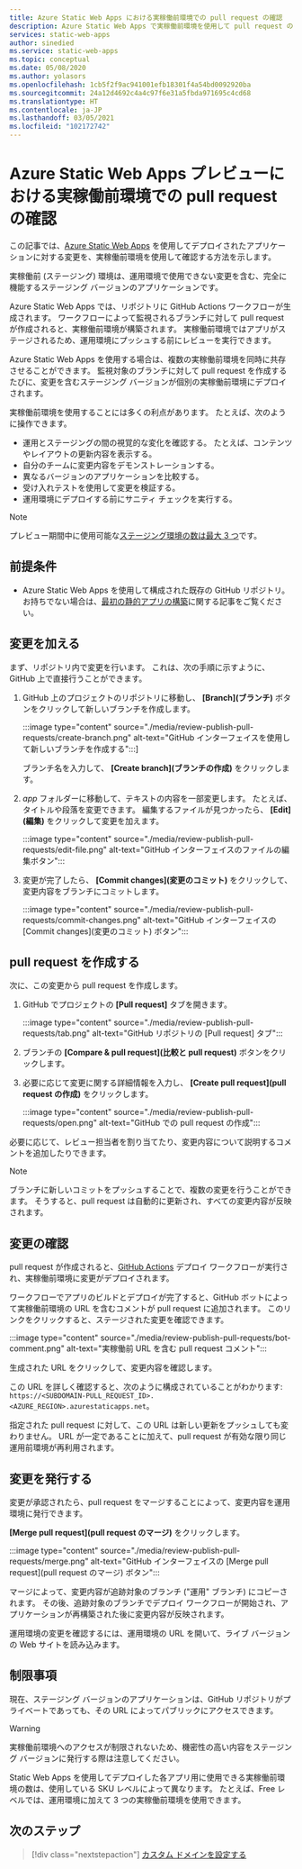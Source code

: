 ```yaml
---
title: Azure Static Web Apps における実稼働前環境での pull request の確認
description: Azure Static Web Apps で実稼働前環境を使用して pull request の変更を確認する方法について説明します。
services: static-web-apps
author: sinedied
ms.service: static-web-apps
ms.topic: conceptual
ms.date: 05/08/2020
ms.author: yolasors
ms.openlocfilehash: 1cb5f2f9ac941001efb18301f4a54bd0092920ba
ms.sourcegitcommit: 24a12d4692c4a4c97f6e31a5fbda971695c4cd68
ms.translationtype: HT
ms.contentlocale: ja-JP
ms.lasthandoff: 03/05/2021
ms.locfileid: "102172742"
---
```

# <a name="review-pull-requests-in-pre-production-environments-in-azure-static-web-apps-preview"></a>Azure Static Web Apps プレビューにおける実稼働前環境での pull request の確認

この記事では、[Azure Static Web Apps](overview.md) を使用してデプロイされたアプリケーションに対する変更を、実稼働前環境を使用して確認する方法を示します。

実稼働前 (ステージング) 環境は、運用環境で使用できない変更を含む、完全に機能するステージング バージョンのアプリケーションです。

Azure Static Web Apps では、リポジトリに GitHub Actions ワークフローが生成されます。 ワークフローによって監視されるブランチに対して pull request が作成されると、実稼働前環境が構築されます。 実稼働前環境ではアプリがステージされるため、運用環境にプッシュする前にレビューを実行できます。

Azure Static Web Apps を使用する場合は、複数の実稼働前環境を同時に共存させることができます。 監視対象のブランチに対して pull request を作成するたびに、変更を含むステージング バージョンが個別の実稼働前環境にデプロイされます。

実稼働前環境を使用することには多くの利点があります。 たとえば、次のように操作できます。

- 運用とステージングの間の視覚的な変化を確認する。 たとえば、コンテンツやレイアウトの更新内容を表示する。
- 自分のチームに変更内容をデモンストレーションする。
- 異なるバージョンのアプリケーションを比較する。
- 受け入れテストを使用して変更を検証する。
- 運用環境にデプロイする前にサニティ チェックを実行する。

> [!NOTE]
> プレビュー期間中に使用可能な[ステージング環境の数は最大 3 つ](quotas.md)です。

## <a name="prerequisites"></a>前提条件

- Azure Static Web Apps を使用して構成された既存の GitHub リポジトリ。 お持ちでない場合は、[最初の静的アプリの構築](getting-started.md)に関する記事をご覧ください。

## <a name="make-a-change"></a>変更を加える

まず、リポジトリ内で変更を行います。 これは、次の手順に示すように、GitHub 上で直接行うことができます。

1. GitHub 上のプロジェクトのリポジトリに移動し、 **[Branch]\(ブランチ)** ボタンをクリックして新しいブランチを作成します。

    :::image type="content" source="./media/review-publish-pull-requests/create-branch.png" alt-text="GitHub インターフェイスを使用して新しいブランチを作成する":::]

    ブランチ名を入力して、 **[Create branch]\(ブランチの作成\)** をクリックします。

1. _app_ フォルダーに移動して、テキストの内容を一部変更します。 たとえば、タイトルや段落を変更できます。 編集するファイルが見つかったら、 **[Edit]\(編集\)** をクリックして変更を加えます。

    :::image type="content" source="./media/review-publish-pull-requests/edit-file.png" alt-text="GitHub インターフェイスのファイルの編集ボタン":::

1. 変更が完了したら、 **[Commit changes]\(変更のコミット\)** をクリックして、変更内容をブランチにコミットします。

    :::image type="content" source="./media/review-publish-pull-requests/commit-changes.png" alt-text="GitHub インターフェイスの [Commit changes]\(変更のコミット\) ボタン":::

## <a name="create-a-pull-request"></a>pull request を作成する

次に、この変更から pull request を作成します。

1. GitHub でプロジェクトの **[Pull request]** タブを開きます。

    :::image type="content" source="./media/review-publish-pull-requests/tab.png" alt-text="GitHub リポジトリの [Pull request] タブ":::

1. ブランチの **[Compare & pull request]\(比較と pull request\)** ボタンをクリックします。

1. 必要に応じて変更に関する詳細情報を入力し、 **[Create pull request]\(pull request の作成\)** をクリックします。

    :::image type="content" source="./media/review-publish-pull-requests/open.png" alt-text="GitHub での pull request の作成":::

必要に応じて、レビュー担当者を割り当てたり、変更内容について説明するコメントを追加したりできます。

> [!NOTE]
> ブランチに新しいコミットをプッシュすることで、複数の変更を行うことができます。 そうすると、pull request は自動的に更新され、すべての変更内容が反映されます。

## <a name="review-changes"></a>変更の確認

pull request が作成されると、[GitHub Actions](https://github.com/features/actions) デプロイ ワークフローが実行され、実稼働前環境に変更がデプロイされます。

ワークフローでアプリのビルドとデプロイが完了すると、GitHub ボットによって実稼働前環境の URL を含むコメントが pull request に追加されます。 このリンクをクリックすると、ステージされた変更を確認できます。

:::image type="content" source="./media/review-publish-pull-requests/bot-comment.png" alt-text="実稼働前 URL を含む pull request コメント":::

生成された URL をクリックして、変更内容を確認します。

この URL を詳しく確認すると、次のように構成されていることがわかります: `https://<SUBDOMAIN-PULL_REQUEST_ID>.<AZURE_REGION>.azurestaticapps.net`。

指定された pull request に対して、この URL は新しい更新をプッシュしても変わりません。 URL が一定であることに加えて、pull request が有効な限り同じ運用前環境が再利用されます。

## <a name="publish-changes"></a>変更を発行する

変更が承認されたら、pull request をマージすることによって、変更内容を運用環境に発行できます。

**[Merge pull request]\(pull request のマージ\)** をクリックします。

:::image type="content" source="./media/review-publish-pull-requests/merge.png" alt-text="GitHub インターフェイスの [Merge pull request]\(pull request のマージ\) ボタン":::

マージによって、変更内容が追跡対象のブランチ ("運用" ブランチ) にコピーされます。 その後、追跡対象のブランチでデプロイ ワークフローが開始され、アプリケーションが再構築された後に変更内容が反映されます。

運用環境の変更を確認するには、運用環境の URL を開いて、ライブ バージョンの Web サイトを読み込みます。

## <a name="limitations"></a>制限事項

現在、ステージング バージョンのアプリケーションは、GitHub リポジトリがプライベートであっても、その URL によってパブリックにアクセスできます。

> [!WARNING]
> 実稼働前環境へのアクセスが制限されないため、機密性の高い内容をステージング バージョンに発行する際は注意してください。

Static Web Apps を使用してデプロイした各アプリ用に使用できる実稼働前環境の数は、使用している SKU レベルによって異なります。 たとえば、Free レベルでは、運用環境に加えて 3 つの実稼働前環境を使用できます。

## <a name="next-steps"></a>次のステップ

> [!div class="nextstepaction"]
> [カスタム ドメインを設定する](custom-domain.md)
